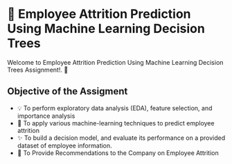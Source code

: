 # 🚀 Employee Attrition Prediction Using Machine Learning Decision Trees

Welcome to Employee Attrition Prediction Using Machine Learning Decision Trees Assignment!. 🌟

## Objective of the Assigment

-  💡 To perform exploratory data analysis (EDA), feature selection, and importance analysis
-  🎉 To apply various machine-learning techniques to predict employee attrition
-  ✨ To build a decision model, and evaluate its performance on a provided dataset of employee information.
-  📂 To Provide Recommendations to the Company on Employee Attrition
 

